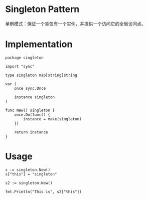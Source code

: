 # Singleton Pattern

单例模式：保证一个类仅有一个实例，并提供一个访问它的全局访问点。

# Implementation

```
package singleton

import "sync"

type singleton map[string]string

var (
	once sync.Once

	instance singleton
)

func New() singleton {
	once.Do(func() {
		instance = make(singleton)
	})

	return instance
}
```

# Usage

```
s := singleton.New()
s["this"] = "singleton"

s2 := singleton.New()

fmt.Println("This is", s2["this"])
```